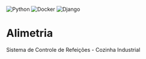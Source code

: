 ![Python](https://img.shields.io/badge/Python-3776AB?style=for-the-badge&logo=python&logoColor=white)
![Docker](https://img.shields.io/badge/Docker-2496ED?style=for-the-badge&logo=docker&logoColor=white)
![Django](https://img.shields.io/badge/Django-%23092E20.svg?logo=django&logoColor=white)


# Alimetria
Sistema de Controle de Refeições - Cozinha Industrial

